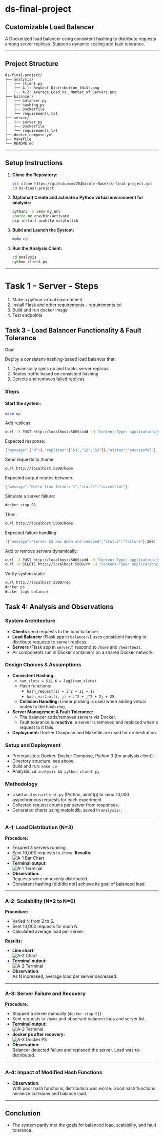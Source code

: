 # ds-final-project

## Customizable Load Balancer

A Dockerized load balancer using consistent hashing to distribute requests among server replicas. Supports dynamic scaling and fault tolerance.

---

## Project Structure

```
ds-final-project/
├── analysis/
│   ├── client.py
│   ├── A-1:_Request_Distribution_(N=3).png
│   └── A-2:_Average_Load_vs._Number_of_Servers.png
├── balancer/
│   ├── balancer.py
│   ├── hashing.py
│   ├── Dockerfile
│   └── requirements.txt
├── server/
│   ├── server.py
│   ├── Dockerfile
│   └── requirements.txt
├── docker-compose.yml
├── Makefile
└── README.md
```

---

## Setup Instructions

1. **Clone the Repository:**
    ```bash
    git clone https://github.com/254Nicole-Nase/ds-final-project.git
    cd ds-final-project
    ```

2. **(Optional) Create and activate a Python virtual environment for analysis:**
    ```bash
    python3 -m venv my_env
    source my_env/bin/activate
    pip install aiohttp matplotlib
    ```

3. **Build and Launch the System:**
    ```bash
    make up
    ```

4. **Run the Analysis Client:**
    ```bash
    cd analysis
    python client.py
    ```

---



# Task 1 - Server - Steps
1. Make a python virtual environment
2. Install Flask and other requirements - requirements.txt
3. Build and run docker image
4. Test endpoints

## Task 3 - Load Balancer Functionality & Fault Tolerance

Goal

Deploy a consistent-hashing-based load balancer that:
1. Dynamically spins up and tracks server replicas
2. Routes traffic based on consistent hashing
3. Detects and removes failed replicas
### Steps

#### Start the system:
```bash
make up
```
Add replicas:
```bash
curl -X POST http://localhost:5000/add -H "Content-Type: application/json" -d '{"n": 3}'
```
Expected response:
```bash
{"message":{"N":3,"replicas":["S1","S2","S3"]},"status":"successful"}
```
Send requests to /home:
```bash
curl http://localhost:5000/home
```
Expected output rotates between:
```bash
{"message":"Hello from Server: 1","status":"successful"}
```
Simulate a server failure:
```bash
docker stop S2
```
Then:
```bash
curl http://localhost:5000/home
```
Expected failure handling:
```bash
[{"message":"Server S2 was down and removed","status":"failure"},500]
```
Add or remove servers dynamically:
```bash
curl -X POST http://localhost:5000/add -H "Content-Type: application/json" -d '{"n": 1}'
curl -X DELETE http://localhost:5000/rm -H "Content-Type: application/json" -d '{"n": 1, "hostnames":["S3"]}'
```
Verify system state:
```bash
curl http://localhost:5000/rep
docker ps
docker logs balancer
```

## Task 4: Analysis and Observations
### System Architecture
- **Clients** send requests to the load balancer.
- **Load Balancer** (Flask app in `balancer/`) uses consistent hashing to distribute requests to server replicas.
- **Servers** (Flask app in `server/`) respond to `/home` and `/heartbeat`.
- All components run in Docker containers on a shared Docker network.

### Design Choices & Assumptions
- **Consistent Hashing:**  
  - `num_slots = 512`, `K = log2(num_slots)`.
  - Hash functions:
    - `hash_request(i) = i^2 + 2i + 17`
    - `hash_virtual(i, j) = i^2 + j^2 + 2j + 25`
  - **Collision Handling:** Linear probing is used when adding virtual nodes to the hash ring.
- **Server Management & Fault Tolerance:**  
  - The balancer adds/removes servers via Docker.
  - Fault tolerance is **reactive**: a server is removed and replaced when a request to it fails.
- **Deployment:** Docker Compose and Makefile are used for orchestration.
### Setup and Deployment
- Prerequisites: Docker, Docker Compose, Python 3 (for analysis client).
- Directory structure: see above.
- Build and run: `make up`
- Analysis: `cd analysis && python client.py`
### Methodology
- Used `analysis/client.py` (Python, aiohttp) to send 10,000 asynchronous requests for each experiment.
- Collected request counts per server from responses.
- Generated charts using matplotlib, saved in `analysis/`.
---

### **A-1: Load Distribution (N=3)**
**Procedure:**  
- Ensured 3 servers running.
- Sent 10,000 requests to `/home`.
**Results:**  
![A-1 Bar Chart](analysis/A-1:_Request_Distribution_(N=3).png)
- **Terminal output:**  
  ![A-1 Terminal](analysis/A-1_terminal.png)
- **Observation:**  
  Requests were unnevenly distributed. 
- Consistent hashing [did/did not] achieve its goal of balanced load.
---

### **A-2: Scalability (N=2 to N=6)**
**Procedure:**  
- Varied N from 2 to 6.
- Sent 10,000 requests for each N.
- Calculated average load per server.

**Results:**  
- **Line chart:**  
  ![A-2 Chart](analysis/A-2:_Average_Load_vs._Number_of_Servers.png)
- **Terminal output:**  
  ![A-2 Terminal](analysis/A-2_terminal.png)
- **Observation:**  
  As N increased, average load per server decreased. 
---

### **A-3: Server Failure and Recovery**
**Procedure:**  
- Stopped a server manually (`docker stop S1`).
- Sent requests to `/home` and observed balancer logs and server list.
- **Terminal output:**  
  ![A-3 Terminal](analysis/A-3_terminal.png)
- **docker ps after recovery:**  
  ![A-3 Docker PS](analysis/A-3_docker_ps.png)
- **Observation:**  
  Balancer detected failure and replaced the server. Load was re-distributed.

---

### A-4: Impact of Modified Hash Functions
- **Observation:**  
  With poor hash functions, distribution was worse. Good hash functions minimize collisions and balance load.

---

## Conclusion

- The system partly met the goals for balanced load, scalability, and fault tolerance.



